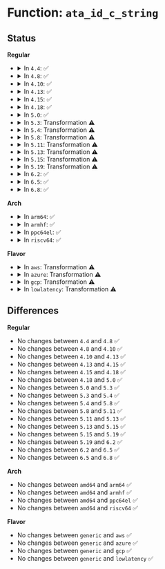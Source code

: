 # Function: <code>ata_id_c_string</code>

## Status
<b>Regular</b>
<ul>
<li>
<details>
<summary>In <code>4.4</code>: ✅</summary>

```c
void ata_id_c_string(const u16 *id, unsigned char *s, unsigned int ofs, unsigned int len);
```

**Collision:** Unique Global

**Inline:** No

**Transformation:** False

**Instances:**

```
In drivers/ata/libata-core.c (ffffffff815c9740)
Location: drivers/ata/libata-core.c:1154
Inline: False
Direct callers:
  - drivers/ata/libata-core.c:ata_dev_blacklisted
  - drivers/ata/libata-core.c:ata_dev_blacklisted
  - drivers/ata/libata-core.c:ata_dev_same_device
  - drivers/ata/libata-core.c:ata_dev_same_device
  - drivers/ata/libata-core.c:ata_dev_same_device
  - drivers/ata/libata-core.c:ata_dev_same_device
  - drivers/ata/libata-core.c:ata_dev_configure
  - drivers/ata/libata-core.c:ata_dev_configure
  - drivers/ata/libata-scsi.c:ata_scsiop_mode_sense
  - drivers/ata/libata-scsi.c:ata_scsiop_mode_sense
```
**Symbols:**

```
ffffffff815c9740-ffffffff815c978a: ata_id_c_string (STB_GLOBAL)
```
</details>
</li>
<li>
<details>
<summary>In <code>4.8</code>: ✅</summary>

```c
void ata_id_c_string(const u16 *id, unsigned char *s, unsigned int ofs, unsigned int len);
```

**Collision:** Unique Global

**Inline:** No

**Transformation:** False

**Instances:**

```
In drivers/ata/libata-core.c (ffffffff81621ef0)
Location: drivers/ata/libata-core.c:1157
Inline: False
Direct callers:
  - drivers/ata/libata-core.c:ata_dev_blacklisted
  - drivers/ata/libata-core.c:ata_dev_blacklisted
  - drivers/ata/libata-core.c:ata_dev_same_device
  - drivers/ata/libata-core.c:ata_dev_same_device
  - drivers/ata/libata-core.c:ata_dev_same_device
  - drivers/ata/libata-core.c:ata_dev_same_device
  - drivers/ata/libata-core.c:ata_dev_configure
  - drivers/ata/libata-core.c:ata_dev_configure
  - drivers/ata/libata-scsi.c:ata_scsiop_mode_sense
  - drivers/ata/libata-scsi.c:ata_scsiop_mode_sense
```
**Symbols:**

```
ffffffff81621ef0-ffffffff81621f37: ata_id_c_string (STB_GLOBAL)
```
</details>
</li>
<li>
<details>
<summary>In <code>4.10</code>: ✅</summary>

```c
void ata_id_c_string(const u16 *id, unsigned char *s, unsigned int ofs, unsigned int len);
```

**Collision:** Unique Global

**Inline:** No

**Transformation:** False

**Instances:**

```
In drivers/ata/libata-core.c (ffffffff81652a70)
Location: drivers/ata/libata-core.c:1164
Inline: False
Direct callers:
  - drivers/ata/libata-core.c:ata_dev_blacklisted
  - drivers/ata/libata-core.c:ata_dev_blacklisted
  - drivers/ata/libata-core.c:ata_dev_same_device
  - drivers/ata/libata-core.c:ata_dev_same_device
  - drivers/ata/libata-core.c:ata_dev_same_device
  - drivers/ata/libata-core.c:ata_dev_same_device
  - drivers/ata/libata-core.c:ata_dev_configure
  - drivers/ata/libata-core.c:ata_dev_configure
  - drivers/ata/libata-scsi.c:ata_scsiop_mode_sense
  - drivers/ata/libata-scsi.c:ata_scsiop_mode_sense
```
**Symbols:**

```
ffffffff81652a70-ffffffff81652ab7: ata_id_c_string (STB_GLOBAL)
```
</details>
</li>
<li>
<details>
<summary>In <code>4.13</code>: ✅</summary>

```c
void ata_id_c_string(const u16 *id, unsigned char *s, unsigned int ofs, unsigned int len);
```

**Collision:** Unique Global

**Inline:** No

**Transformation:** False

**Instances:**

```
In drivers/ata/libata-core.c (ffffffff816671b0)
Location: drivers/ata/libata-core.c:1164
Inline: False
Direct callers:
  - drivers/ata/libata-core.c:ata_dev_blacklisted
  - drivers/ata/libata-core.c:ata_dev_blacklisted
  - drivers/ata/libata-core.c:ata_dev_same_device
  - drivers/ata/libata-core.c:ata_dev_same_device
  - drivers/ata/libata-core.c:ata_dev_same_device
  - drivers/ata/libata-core.c:ata_dev_same_device
  - drivers/ata/libata-core.c:ata_dev_configure
  - drivers/ata/libata-core.c:ata_dev_configure
  - drivers/ata/libata-scsi.c:ata_scsiop_mode_sense
  - drivers/ata/libata-scsi.c:ata_scsiop_mode_sense
```
**Symbols:**

```
ffffffff816671b0-ffffffff8166720e: ata_id_c_string (STB_GLOBAL)
```
</details>
</li>
<li>
<details>
<summary>In <code>4.15</code>: ✅</summary>

```c
void ata_id_c_string(const u16 *id, unsigned char *s, unsigned int ofs, unsigned int len);
```

**Collision:** Unique Global

**Inline:** No

**Transformation:** False

**Instances:**

```
In drivers/ata/libata-core.c (ffffffff816d0810)
Location: drivers/ata/libata-core.c:1164
Inline: False
Direct callers:
  - drivers/ata/libata-core.c:ata_dev_blacklisted
  - drivers/ata/libata-core.c:ata_dev_blacklisted
  - drivers/ata/libata-core.c:ata_dev_same_device
  - drivers/ata/libata-core.c:ata_dev_same_device
  - drivers/ata/libata-core.c:ata_dev_same_device
  - drivers/ata/libata-core.c:ata_dev_same_device
  - drivers/ata/libata-core.c:ata_dev_configure
  - drivers/ata/libata-core.c:ata_dev_configure
  - drivers/ata/libata-scsi.c:ata_scsiop_mode_sense
  - drivers/ata/libata-scsi.c:ata_scsiop_mode_sense
```
**Symbols:**

```
ffffffff816d0810-ffffffff816d086e: ata_id_c_string (STB_GLOBAL)
```
</details>
</li>
<li>
<details>
<summary>In <code>4.18</code>: ✅</summary>

```c
void ata_id_c_string(const u16 *id, unsigned char *s, unsigned int ofs, unsigned int len);
```

**Collision:** Unique Global

**Inline:** No

**Transformation:** False

**Instances:**

```
In drivers/ata/libata-core.c (ffffffff8170cf60)
Location: drivers/ata/libata-core.c:1164
Inline: False
Direct callers:
  - drivers/ata/libata-core.c:ata_dev_blacklisted
  - drivers/ata/libata-core.c:ata_dev_blacklisted
  - drivers/ata/libata-core.c:ata_dev_same_device
  - drivers/ata/libata-core.c:ata_dev_same_device
  - drivers/ata/libata-core.c:ata_dev_same_device
  - drivers/ata/libata-core.c:ata_dev_same_device
  - drivers/ata/libata-core.c:ata_dev_configure
  - drivers/ata/libata-core.c:ata_dev_configure
  - drivers/ata/libata-scsi.c:ata_scsiop_mode_sense
  - drivers/ata/libata-scsi.c:ata_scsiop_mode_sense
```
**Symbols:**

```
ffffffff8170cf60-ffffffff8170cfbe: ata_id_c_string (STB_GLOBAL)
```
</details>
</li>
<li>
<details>
<summary>In <code>5.0</code>: ✅</summary>

```c
void ata_id_c_string(const u16 *id, unsigned char *s, unsigned int ofs, unsigned int len);
```

**Collision:** Unique Global

**Inline:** No

**Transformation:** False

**Instances:**

```
In drivers/ata/libata-core.c (ffffffff8172f3e0)
Location: drivers/ata/libata-core.c:1164
Inline: False
Direct callers:
  - drivers/ata/libata-core.c:ata_dev_blacklisted
  - drivers/ata/libata-core.c:ata_dev_blacklisted
  - drivers/ata/libata-core.c:ata_dev_same_device
  - drivers/ata/libata-core.c:ata_dev_same_device
  - drivers/ata/libata-core.c:ata_dev_same_device
  - drivers/ata/libata-core.c:ata_dev_same_device
  - drivers/ata/libata-core.c:ata_dev_configure
  - drivers/ata/libata-core.c:ata_dev_configure
  - drivers/ata/libata-scsi.c:ata_scsiop_mode_sense
  - drivers/ata/libata-scsi.c:ata_scsiop_mode_sense
```
**Symbols:**

```
ffffffff8172f3e0-ffffffff8172f43e: ata_id_c_string (STB_GLOBAL)
```
</details>
</li>
<li>
<details>
<summary>In <code>5.3</code>: Transformation ⚠️</summary>

```c
void ata_id_c_string(const u16 *id, unsigned char *s, unsigned int ofs, unsigned int len);
```

**Collision:** Unique Global

**Inline:** No

**Transformation:** True

**Instances:**

```
In drivers/ata/libata-core.c (0)
Location: drivers/ata/libata-core.c:1148
Inline: False
Direct callers:
  - drivers/ata/libata-core.c:ata_dev_blacklisted
  - drivers/ata/libata-core.c:ata_dev_blacklisted
  - drivers/ata/libata-core.c:ata_dev_same_device
  - drivers/ata/libata-core.c:ata_dev_same_device
  - drivers/ata/libata-core.c:ata_dev_same_device
  - drivers/ata/libata-core.c:ata_dev_same_device
  - drivers/ata/libata-core.c:ata_dev_configure
  - drivers/ata/libata-core.c:ata_dev_configure
  - drivers/ata/libata-scsi.c:ata_scsiop_mode_sense
  - drivers/ata/libata-scsi.c:ata_scsiop_mode_sense
```
**Symbols:**

```
ffffffff81770ec8-ffffffff81770ed4: ata_id_c_string.cold (STB_LOCAL)
ffffffff8176ab60-ffffffff8176abb6: ata_id_c_string (STB_GLOBAL)
```
</details>
</li>
<li>
<details>
<summary>In <code>5.4</code>: Transformation ⚠️</summary>

```c
void ata_id_c_string(const u16 *id, unsigned char *s, unsigned int ofs, unsigned int len);
```

**Collision:** Unique Global

**Inline:** No

**Transformation:** True

**Instances:**

```
In drivers/ata/libata-core.c (0)
Location: drivers/ata/libata-core.c:1148
Inline: False
Direct callers:
  - drivers/ata/libata-core.c:ata_dev_blacklisted
  - drivers/ata/libata-core.c:ata_dev_blacklisted
  - drivers/ata/libata-core.c:ata_dev_same_device
  - drivers/ata/libata-core.c:ata_dev_same_device
  - drivers/ata/libata-core.c:ata_dev_same_device
  - drivers/ata/libata-core.c:ata_dev_same_device
  - drivers/ata/libata-core.c:ata_dev_configure
  - drivers/ata/libata-core.c:ata_dev_configure
  - drivers/ata/libata-scsi.c:ata_scsiop_mode_sense
  - drivers/ata/libata-scsi.c:ata_scsiop_mode_sense
```
**Symbols:**

```
ffffffff81794ec6-ffffffff81794ed2: ata_id_c_string.cold (STB_LOCAL)
ffffffff8178ebd0-ffffffff8178ec26: ata_id_c_string (STB_GLOBAL)
```
</details>
</li>
<li>
<details>
<summary>In <code>5.8</code>: Transformation ⚠️</summary>

```c
void ata_id_c_string(const u16 *id, unsigned char *s, unsigned int ofs, unsigned int len);
```

**Collision:** Unique Global

**Inline:** No

**Transformation:** True

**Instances:**

```
In drivers/ata/libata-core.c (0)
Location: drivers/ata/libata-core.c:1090
Inline: False
Direct callers:
  - drivers/ata/libata-core.c:ata_dev_blacklisted
  - drivers/ata/libata-core.c:ata_dev_blacklisted
  - drivers/ata/libata-core.c:ata_dev_same_device
  - drivers/ata/libata-core.c:ata_dev_same_device
  - drivers/ata/libata-core.c:ata_dev_same_device
  - drivers/ata/libata-core.c:ata_dev_same_device
  - drivers/ata/libata-core.c:ata_dev_configure
  - drivers/ata/libata-core.c:ata_dev_configure
  - drivers/ata/libata-scsi.c:ata_scsiop_mode_sense
  - drivers/ata/libata-scsi.c:ata_scsiop_mode_sense
```
**Symbols:**

```
ffffffff81859228-ffffffff81859234: ata_id_c_string.cold (STB_LOCAL)
ffffffff81852af0-ffffffff81852b46: ata_id_c_string (STB_GLOBAL)
```
</details>
</li>
<li>
<details>
<summary>In <code>5.11</code>: Transformation ⚠️</summary>

```c
void ata_id_c_string(const u16 *id, unsigned char *s, unsigned int ofs, unsigned int len);
```

**Collision:** Unique Global

**Inline:** No

**Transformation:** True

**Instances:**

```
In drivers/ata/libata-core.c (0)
Location: drivers/ata/libata-core.c:1090
Inline: False
Direct callers:
  - drivers/ata/libata-core.c:ata_dev_blacklisted
  - drivers/ata/libata-core.c:ata_dev_blacklisted
  - drivers/ata/libata-core.c:ata_dev_same_device
  - drivers/ata/libata-core.c:ata_dev_same_device
  - drivers/ata/libata-core.c:ata_dev_same_device
  - drivers/ata/libata-core.c:ata_dev_same_device
  - drivers/ata/libata-core.c:ata_dev_configure
  - drivers/ata/libata-core.c:ata_dev_configure
  - drivers/ata/libata-scsi.c:ata_scsiop_mode_sense
  - drivers/ata/libata-scsi.c:ata_scsiop_mode_sense
```
**Symbols:**

```
ffffffff81c1723b-ffffffff81c17247: ata_id_c_string.cold (STB_LOCAL)
ffffffff81862e50-ffffffff81862ea6: ata_id_c_string (STB_GLOBAL)
```
</details>
</li>
<li>
<details>
<summary>In <code>5.13</code>: Transformation ⚠️</summary>

```c
void ata_id_c_string(const u16 *id, unsigned char *s, unsigned int ofs, unsigned int len);
```

**Collision:** Unique Global

**Inline:** No

**Transformation:** True

**Instances:**

```
In drivers/ata/libata-core.c (0)
Location: drivers/ata/libata-core.c:1090
Inline: False
Direct callers:
  - drivers/ata/libata-core.c:ata_dev_blacklisted
  - drivers/ata/libata-core.c:ata_dev_blacklisted
  - drivers/ata/libata-core.c:ata_dev_same_device
  - drivers/ata/libata-core.c:ata_dev_same_device
  - drivers/ata/libata-core.c:ata_dev_same_device
  - drivers/ata/libata-core.c:ata_dev_same_device
  - drivers/ata/libata-core.c:ata_dev_configure
  - drivers/ata/libata-core.c:ata_dev_configure
  - drivers/ata/libata-scsi.c:ata_scsiop_mode_sense
  - drivers/ata/libata-scsi.c:ata_scsiop_mode_sense
```
**Symbols:**

```
ffffffff81c08e66-ffffffff81c08e72: ata_id_c_string.cold (STB_LOCAL)
ffffffff818459e0-ffffffff81845a36: ata_id_c_string (STB_GLOBAL)
```
</details>
</li>
<li>
<details>
<summary>In <code>5.15</code>: Transformation ⚠️</summary>

```c
void ata_id_c_string(const u16 *id, unsigned char *s, unsigned int ofs, unsigned int len);
```

**Collision:** Unique Global

**Inline:** No

**Transformation:** True

**Instances:**

```
In drivers/ata/libata-core.c (0)
Location: drivers/ata/libata-core.c:1094
Inline: False
Direct callers:
  - drivers/ata/libata-core.c:ata_dev_blacklisted
  - drivers/ata/libata-core.c:ata_dev_blacklisted
  - drivers/ata/libata-core.c:ata_dev_same_device
  - drivers/ata/libata-core.c:ata_dev_same_device
  - drivers/ata/libata-core.c:ata_dev_same_device
  - drivers/ata/libata-core.c:ata_dev_same_device
  - drivers/ata/libata-core.c:ata_dev_configure
  - drivers/ata/libata-core.c:ata_dev_configure
  - drivers/ata/libata-scsi.c:ata_scsiop_mode_sense
  - drivers/ata/libata-scsi.c:ata_scsiop_mode_sense
```
**Symbols:**

```
ffffffff81d0d729-ffffffff81d0d735: ata_id_c_string.cold (STB_LOCAL)
ffffffff818d24b0-ffffffff818d2537: ata_id_c_string (STB_GLOBAL)
```
</details>
</li>
<li>
<details>
<summary>In <code>5.19</code>: Transformation ⚠️</summary>

```c
void ata_id_c_string(const u16 *id, unsigned char *s, unsigned int ofs, unsigned int len);
```

**Collision:** Unique Global

**Inline:** No

**Transformation:** True

**Instances:**

```
In drivers/ata/libata-core.c (0)
Location: drivers/ata/libata-core.c:1087
Inline: False
Direct callers:
  - drivers/ata/libata-core.c:ata_dev_blacklisted
  - drivers/ata/libata-core.c:ata_dev_blacklisted
  - drivers/ata/libata-core.c:ata_dev_same_device
  - drivers/ata/libata-core.c:ata_dev_same_device
  - drivers/ata/libata-core.c:ata_dev_same_device
  - drivers/ata/libata-core.c:ata_dev_same_device
  - drivers/ata/libata-core.c:ata_dev_configure
  - drivers/ata/libata-core.c:ata_dev_configure
  - drivers/ata/libata-scsi.c:ata_scsiop_mode_sense
  - drivers/ata/libata-scsi.c:ata_scsiop_mode_sense
```
**Symbols:**

```
ffffffff81ed6664-ffffffff81ed6670: ata_id_c_string.cold (STB_LOCAL)
ffffffff81a22c10-ffffffff81a22cac: ata_id_c_string (STB_GLOBAL)
```
</details>
</li>
<li>
<details>
<summary>In <code>6.2</code>: ✅</summary>

```c
void ata_id_c_string(const u16 *id, unsigned char *s, unsigned int ofs, unsigned int len);
```

**Collision:** Unique Global

**Inline:** No

**Transformation:** False

**Instances:**

```
In drivers/ata/libata-core.c (ffffffff81ba4860)
Location: drivers/ata/libata-core.c:1087
Inline: False
Direct callers:
  - drivers/ata/libata-core.c:ata_dev_blacklisted
  - drivers/ata/libata-core.c:ata_dev_blacklisted
  - drivers/ata/libata-core.c:ata_dev_same_device
  - drivers/ata/libata-core.c:ata_dev_same_device
  - drivers/ata/libata-core.c:ata_dev_same_device
  - drivers/ata/libata-core.c:ata_dev_same_device
  - drivers/ata/libata-core.c:ata_dev_configure
  - drivers/ata/libata-core.c:ata_dev_configure
  - drivers/ata/libata-scsi.c:ata_scsiop_mode_sense
  - drivers/ata/libata-scsi.c:ata_scsiop_mode_sense
```
**Symbols:**

```
ffffffff81ba4860-ffffffff81ba4903: ata_id_c_string (STB_GLOBAL)
```
</details>
</li>
<li>
<details>
<summary>In <code>6.5</code>: ✅</summary>

```c
void ata_id_c_string(const u16 *id, unsigned char *s, unsigned int ofs, unsigned int len);
```

**Collision:** Unique Global

**Inline:** No

**Transformation:** False

**Instances:**

```
In drivers/ata/libata-core.c (ffffffff81bfaf60)
Location: drivers/ata/libata-core.c:1121
Inline: False
Direct callers:
  - drivers/ata/libata-core.c:ata_dev_blacklisted
  - drivers/ata/libata-core.c:ata_dev_blacklisted
  - drivers/ata/libata-core.c:ata_dev_same_device
  - drivers/ata/libata-core.c:ata_dev_same_device
  - drivers/ata/libata-core.c:ata_dev_same_device
  - drivers/ata/libata-core.c:ata_dev_same_device
  - drivers/ata/libata-core.c:ata_dev_configure
  - drivers/ata/libata-core.c:ata_dev_configure
```
**Symbols:**

```
ffffffff81bfaf60-ffffffff81bfb003: ata_id_c_string (STB_GLOBAL)
```
</details>
</li>
<li>
<details>
<summary>In <code>6.8</code>: ✅</summary>

```c
void ata_id_c_string(const u16 *id, unsigned char *s, unsigned int ofs, unsigned int len);
```

**Collision:** Unique Global

**Inline:** No

**Transformation:** False

**Instances:**

```
In drivers/ata/libata-core.c (ffffffff81c509f0)
Location: drivers/ata/libata-core.c:1121
Inline: False
Direct callers:
  - drivers/ata/libata-core.c:ata_dev_blacklisted
  - drivers/ata/libata-core.c:ata_dev_blacklisted
  - drivers/ata/libata-core.c:ata_dev_same_device
  - drivers/ata/libata-core.c:ata_dev_same_device
  - drivers/ata/libata-core.c:ata_dev_same_device
  - drivers/ata/libata-core.c:ata_dev_same_device
  - drivers/ata/libata-core.c:ata_dev_configure
  - drivers/ata/libata-core.c:ata_dev_configure
```
**Symbols:**

```
ffffffff81c509f0-ffffffff81c50a93: ata_id_c_string (STB_GLOBAL)
```
</details>
</li>
</ul>
<b>Arch</b>
<ul>
<li>
<details>
<summary>In <code>arm64</code>: ✅</summary>

```c
void ata_id_c_string(const u16 *id, unsigned char *s, unsigned int ofs, unsigned int len);
```

**Collision:** Unique Global

**Inline:** No

**Transformation:** False

**Instances:**

```
In drivers/ata/libata-core.c (ffff800010997970)
Location: drivers/ata/libata-core.c:1148
Inline: False
Direct callers:
  - drivers/ata/libata-core.c:ata_dev_blacklisted
  - drivers/ata/libata-core.c:ata_dev_blacklisted
  - drivers/ata/libata-core.c:ata_dev_same_device
  - drivers/ata/libata-core.c:ata_dev_same_device
  - drivers/ata/libata-core.c:ata_dev_same_device
  - drivers/ata/libata-core.c:ata_dev_same_device
  - drivers/ata/libata-core.c:ata_dev_configure
  - drivers/ata/libata-core.c:ata_dev_configure
  - drivers/ata/libata-scsi.c:ata_scsiop_mode_sense
  - drivers/ata/libata-scsi.c:ata_scsiop_mode_sense
```
**Symbols:**

```
ffff800010997970-ffff800010997a14: ata_id_c_string (STB_GLOBAL)
```
</details>
</li>
<li>
<details>
<summary>In <code>armhf</code>: ✅</summary>

```c
void ata_id_c_string(const u16 *id, unsigned char *s, unsigned int ofs, unsigned int len);
```

**Collision:** Unique Global

**Inline:** No

**Transformation:** False

**Instances:**

```
In drivers/ata/libata-core.c (c0a68538)
Location: drivers/ata/libata-core.c:1148
Inline: False
Direct callers:
  - drivers/ata/libata-core.c:ata_dev_blacklisted
  - drivers/ata/libata-core.c:ata_dev_blacklisted
  - drivers/ata/libata-core.c:ata_dev_same_device
  - drivers/ata/libata-core.c:ata_dev_same_device
  - drivers/ata/libata-core.c:ata_dev_same_device
  - drivers/ata/libata-core.c:ata_dev_same_device
  - drivers/ata/libata-core.c:ata_dev_configure
  - drivers/ata/libata-core.c:ata_dev_configure
  - drivers/ata/libata-scsi.c:ata_scsiop_mode_sense
  - drivers/ata/libata-scsi.c:ata_scsiop_mode_sense
```
**Symbols:**

```
c0a68538-c0a685d0: ata_id_c_string (STB_GLOBAL)
```
</details>
</li>
<li>
<details>
<summary>In <code>ppc64el</code>: ✅</summary>

```c
void ata_id_c_string(const u16 *id, unsigned char *s, unsigned int ofs, unsigned int len);
```

**Collision:** Unique Global

**Inline:** No

**Transformation:** False

**Instances:**

```
In drivers/ata/libata-core.c (c000000000a596a0)
Location: drivers/ata/libata-core.c:1148
Inline: False
Direct callers:
  - drivers/ata/libata-core.c:ata_dev_blacklisted
  - drivers/ata/libata-core.c:ata_dev_blacklisted
  - drivers/ata/libata-core.c:ata_dev_same_device
  - drivers/ata/libata-core.c:ata_dev_same_device
  - drivers/ata/libata-core.c:ata_dev_same_device
  - drivers/ata/libata-core.c:ata_dev_same_device
  - drivers/ata/libata-core.c:ata_dev_configure
  - drivers/ata/libata-core.c:ata_dev_configure
  - drivers/ata/libata-scsi.c:ata_scsiop_mode_sense
  - drivers/ata/libata-scsi.c:ata_scsiop_mode_sense
```
**Symbols:**

```
c000000000a596a0-c000000000a59784: ata_id_c_string (STB_GLOBAL)
```
</details>
</li>
<li>
<details>
<summary>In <code>riscv64</code>: ✅</summary>

```c
void ata_id_c_string(const u16 *id, unsigned char *s, unsigned int ofs, unsigned int len);
```

**Collision:** Unique Global

**Inline:** No

**Transformation:** False

**Instances:**

```
In drivers/ata/libata-core.c (ffffffe0005f91da)
Location: drivers/ata/libata-core.c:1148
Inline: False
Direct callers:
  - drivers/ata/libata-core.c:ata_dev_blacklisted
  - drivers/ata/libata-core.c:ata_dev_blacklisted
  - drivers/ata/libata-core.c:ata_dev_same_device
  - drivers/ata/libata-core.c:ata_dev_same_device
  - drivers/ata/libata-core.c:ata_dev_same_device
  - drivers/ata/libata-core.c:ata_dev_same_device
  - drivers/ata/libata-core.c:ata_dev_configure
  - drivers/ata/libata-core.c:ata_dev_configure
  - drivers/ata/libata-scsi.c:ata_scsiop_mode_sense
  - drivers/ata/libata-scsi.c:ata_scsiop_mode_sense
```
**Symbols:**

```
ffffffe0005f91da-ffffffe0005f924e: ata_id_c_string (STB_GLOBAL)
```
</details>
</li>
</ul>
<b>Flavor</b>
<ul>
<li>
<details>
<summary>In <code>aws</code>: Transformation ⚠️</summary>

```c
void ata_id_c_string(const u16 *id, unsigned char *s, unsigned int ofs, unsigned int len);
```

**Collision:** Unique Global

**Inline:** No

**Transformation:** True

**Instances:**

```
In drivers/ata/libata-core.c (0)
Location: drivers/ata/libata-core.c:1148
Inline: False
Direct callers:
  - drivers/ata/libata-core.c:ata_dev_blacklisted
  - drivers/ata/libata-core.c:ata_dev_blacklisted
  - drivers/ata/libata-core.c:ata_dev_same_device
  - drivers/ata/libata-core.c:ata_dev_same_device
  - drivers/ata/libata-core.c:ata_dev_same_device
  - drivers/ata/libata-core.c:ata_dev_same_device
  - drivers/ata/libata-core.c:ata_dev_configure
  - drivers/ata/libata-core.c:ata_dev_configure
  - drivers/ata/libata-scsi.c:ata_scsiop_mode_sense
  - drivers/ata/libata-scsi.c:ata_scsiop_mode_sense
```
**Symbols:**

```
ffffffff81759fd6-ffffffff81759fe2: ata_id_c_string.cold (STB_LOCAL)
ffffffff81753d40-ffffffff81753d96: ata_id_c_string (STB_GLOBAL)
```
</details>
</li>
<li>
<details>
<summary>In <code>azure</code>: Transformation ⚠️</summary>

```c
void ata_id_c_string(const u16 *id, unsigned char *s, unsigned int ofs, unsigned int len);
```

**Collision:** Unique Global

**Inline:** No

**Transformation:** True

**Instances:**

```
In drivers/ata/libata-core.c (0)
Location: drivers/ata/libata-core.c:1148
Inline: False
Direct callers:
  - drivers/ata/libata-core.c:ata_dev_blacklisted
  - drivers/ata/libata-core.c:ata_dev_blacklisted
  - drivers/ata/libata-core.c:ata_dev_same_device
  - drivers/ata/libata-core.c:ata_dev_same_device
  - drivers/ata/libata-core.c:ata_dev_same_device
  - drivers/ata/libata-core.c:ata_dev_same_device
  - drivers/ata/libata-core.c:ata_dev_configure
  - drivers/ata/libata-core.c:ata_dev_configure
  - drivers/ata/libata-scsi.c:ata_scsiop_mode_sense
  - drivers/ata/libata-scsi.c:ata_scsiop_mode_sense
```
**Symbols:**

```
ffffffff81739e76-ffffffff81739e82: ata_id_c_string.cold (STB_LOCAL)
ffffffff81733be0-ffffffff81733c36: ata_id_c_string (STB_GLOBAL)
```
</details>
</li>
<li>
<details>
<summary>In <code>gcp</code>: Transformation ⚠️</summary>

```c
void ata_id_c_string(const u16 *id, unsigned char *s, unsigned int ofs, unsigned int len);
```

**Collision:** Unique Global

**Inline:** No

**Transformation:** True

**Instances:**

```
In drivers/ata/libata-core.c (0)
Location: drivers/ata/libata-core.c:1148
Inline: False
Direct callers:
  - drivers/ata/libata-core.c:ata_dev_blacklisted
  - drivers/ata/libata-core.c:ata_dev_blacklisted
  - drivers/ata/libata-core.c:ata_dev_same_device
  - drivers/ata/libata-core.c:ata_dev_same_device
  - drivers/ata/libata-core.c:ata_dev_same_device
  - drivers/ata/libata-core.c:ata_dev_same_device
  - drivers/ata/libata-core.c:ata_dev_configure
  - drivers/ata/libata-core.c:ata_dev_configure
  - drivers/ata/libata-scsi.c:ata_scsiop_mode_sense
  - drivers/ata/libata-scsi.c:ata_scsiop_mode_sense
```
**Symbols:**

```
ffffffff81789d46-ffffffff81789d52: ata_id_c_string.cold (STB_LOCAL)
ffffffff81783a50-ffffffff81783aa6: ata_id_c_string (STB_GLOBAL)
```
</details>
</li>
<li>
<details>
<summary>In <code>lowlatency</code>: Transformation ⚠️</summary>

```c
void ata_id_c_string(const u16 *id, unsigned char *s, unsigned int ofs, unsigned int len);
```

**Collision:** Unique Global

**Inline:** No

**Transformation:** True

**Instances:**

```
In drivers/ata/libata-core.c (0)
Location: drivers/ata/libata-core.c:1148
Inline: False
Direct callers:
  - drivers/ata/libata-core.c:ata_dev_blacklisted
  - drivers/ata/libata-core.c:ata_dev_blacklisted
  - drivers/ata/libata-core.c:ata_dev_same_device
  - drivers/ata/libata-core.c:ata_dev_same_device
  - drivers/ata/libata-core.c:ata_dev_same_device
  - drivers/ata/libata-core.c:ata_dev_same_device
  - drivers/ata/libata-core.c:ata_dev_configure
  - drivers/ata/libata-core.c:ata_dev_configure
  - drivers/ata/libata-scsi.c:ata_scsiop_mode_sense
  - drivers/ata/libata-scsi.c:ata_scsiop_mode_sense
```
**Symbols:**

```
ffffffff817a3b96-ffffffff817a3ba2: ata_id_c_string.cold (STB_LOCAL)
ffffffff8179d910-ffffffff8179d966: ata_id_c_string (STB_GLOBAL)
```
</details>
</li>
</ul>

## Differences
<b>Regular</b>
<ul>
<li>
No changes between <code>4.4</code> and <code>4.8</code> ✅
</li>
<li>
No changes between <code>4.8</code> and <code>4.10</code> ✅
</li>
<li>
No changes between <code>4.10</code> and <code>4.13</code> ✅
</li>
<li>
No changes between <code>4.13</code> and <code>4.15</code> ✅
</li>
<li>
No changes between <code>4.15</code> and <code>4.18</code> ✅
</li>
<li>
No changes between <code>4.18</code> and <code>5.0</code> ✅
</li>
<li>
No changes between <code>5.0</code> and <code>5.3</code> ✅
</li>
<li>
No changes between <code>5.3</code> and <code>5.4</code> ✅
</li>
<li>
No changes between <code>5.4</code> and <code>5.8</code> ✅
</li>
<li>
No changes between <code>5.8</code> and <code>5.11</code> ✅
</li>
<li>
No changes between <code>5.11</code> and <code>5.13</code> ✅
</li>
<li>
No changes between <code>5.13</code> and <code>5.15</code> ✅
</li>
<li>
No changes between <code>5.15</code> and <code>5.19</code> ✅
</li>
<li>
No changes between <code>5.19</code> and <code>6.2</code> ✅
</li>
<li>
No changes between <code>6.2</code> and <code>6.5</code> ✅
</li>
<li>
No changes between <code>6.5</code> and <code>6.8</code> ✅
</li>
</ul>
<b>Arch</b>
<ul>
<li>
No changes between <code>amd64</code> and <code>arm64</code> ✅
</li>
<li>
No changes between <code>amd64</code> and <code>armhf</code> ✅
</li>
<li>
No changes between <code>amd64</code> and <code>ppc64el</code> ✅
</li>
<li>
No changes between <code>amd64</code> and <code>riscv64</code> ✅
</li>
</ul>
<b>Flavor</b>
<ul>
<li>
No changes between <code>generic</code> and <code>aws</code> ✅
</li>
<li>
No changes between <code>generic</code> and <code>azure</code> ✅
</li>
<li>
No changes between <code>generic</code> and <code>gcp</code> ✅
</li>
<li>
No changes between <code>generic</code> and <code>lowlatency</code> ✅
</li>
</ul>

